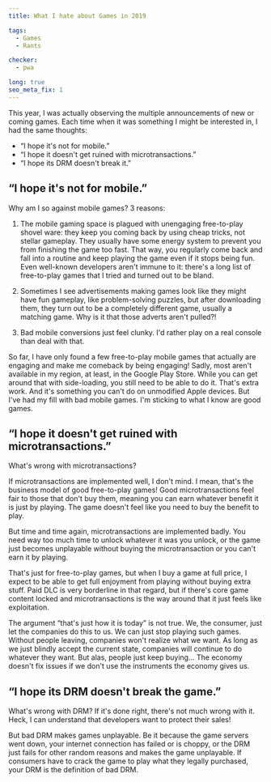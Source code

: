 ```yaml
---
title: What I hate about Games in 2019

tags:
  - Games
  - Rants

checker:
  - pwa

long: true
seo_meta_fix: 1
---
```

This year, I was actually observing the multiple announcements of new or coming games.
Each time when it was something I might be interested in, I had the same thoughts:
<!--more-->

- “I hope it's not for mobile.”
- “I hope it doesn't get ruined with microtransactions.”
- “I hope its DRM doesn't break it.”

## “I hope it's not for mobile.”

Why am I so against mobile games? 3 reasons:

1. The mobile gaming space is plagued with unengaging free-to-play shovel ware: they keep you coming back by using cheap tricks, not stellar gameplay.
   They usually have some energy system to prevent you from finishing the game too fast.
   That way, you regularly come back and fall into a routine and keep playing the game even if it stops being fun.
   Even well-known developers aren't immune to it:
   there's a long list of free-to-play games that I tried and turned out to be bland.

2. Sometimes I see advertisements making games look like they might have fun gameplay, like problem-solving puzzles, but after downloading them, they turn out to be a completely different game, usually a matching game.
   Why is it that those adverts aren't pulled?!

3. Bad mobile conversions just feel clunky.
   I'd rather play on a real console than deal with that.

So far, I have only found a few free-to-play mobile games that actually are engaging and make me comeback by being engaging!
Sadly, most aren't available in my region, at least, in the Google Play Store.
While you can get around that with side-loading, you still need to be able to do it.
That's extra work.
And it's something you can't do on unmodified Apple devices.
But I've had my fill with bad mobile games.
I'm sticking to what I know are good games.

## “I hope it doesn't get ruined with microtransactions.”

What's wrong with microtransactions?

If microtransactions are implemented well, I don't mind.
I mean, that's the business model of good free-to-play games!
Good microtransactions feel fair to those that don't buy them, meaning you can earn whatever benefit it is just by playing.
The game doesn't feel like you need to buy the benefit to play.

But time and time again, microtransactions are implemented badly.
You need way too much time to unlock whatever it was you unlock, or the game just becomes unplayable without buying the microtransaction or you can't earn it by playing.

That's just for free-to-play games, but when I buy a game at full price, I expect to be able to get full enjoyment from playing without buying extra stuff.
Paid DLC is very borderline in that regard, but if there's core game content locked and microtransactions is the way around that it just feels like exploitation.

The argument “that's just how it is today” is not true.
We, the consumer, just let the companies do this to us.
We can just stop playing such games.
Without people leaving, companies won't realize what we want.
As long as we just blindly accept the current state, companies will continue to do whatever they want.
But alas, people just keep buying…
The economy doesn't fix issues if we don't use the instruments the economy gives us.

## “I hope its DRM doesn't break the game.”

What's wrong with DRM?
If it's done right, there's not much wrong with it.
Heck, I can understand that developers want to protect their sales!

But bad DRM makes games unplayable.
Be it because the game servers went down, your internet connection has failed or is choppy, or the DRM just fails for other random reasons and makes the game unplayable.
If consumers have to crack the game to play what they legally purchased, your DRM is the definition of bad DRM.
